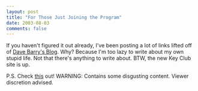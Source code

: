 ```yaml
---
layout: post
title: "For Those Just Joining the Program"
date: 2003-08-03
comments: false
---
```

If you haven't figured it out already, I've been posting a lot of links lifted
off of [Dave Barry's Blog][0]. Why? Because I'm too lazy to write about my own
stupid life. Not that there's anything to write about. BTW, the new Key Club
site is up.




P.S. Check [this][1] out! WARNING: Contains some disgusting content. Viewer
discretion advised.



[0]: http://davebarry.blogspot.com
[1]: http://hometown.aol.com/dcbeergut/
